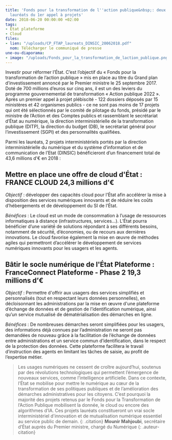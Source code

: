 ```yaml
---
title: 'Fonds pour la transformation de l''action publique&nbsp;: deux projets interministériels
  lauréats du 1er appel à projets'
date: 2018-06-20 00:00:00 +02:00
tags:
- État plateforme
- Cloud
files:
- lien: "/uploads/CP_FTAP_laureats_DINSIC_20062018.pdf"
  nom: Télécharger le communiqué de presse 
une-ou-diaporama:
- image: "/uploads/Fonds_pour_la_transformation_de_laction_publique.png"
---
```


Investir pour réformer l’État. C’est l’objectif du « Fonds pour la transformation de l’action publique » mis en place au titre du Grand plan d’investissement annoncé par le Premier ministre le 25 septembre 2017. Doté de 700 millions d’euros sur cinq ans, il est un des leviers du programme gouvernemental de transformation « Action publique 2022 ».
Après un premier appel à projet plébiscité - 122 dossiers déposés par 15 ministères et 42 organismes publics - ce ne sont pas moins de 17 projets qui ont été sélectionnés par le comité de pilotage du fonds, présidé par le ministre de l’Action et des Comptes publics et rassemblant le secrétariat d’État au numérique, la direction interministérielle de la transformation publique (DITP), la direction du budget (DB), le secrétariat général pour l’investissement (SGPI) et des personnalités qualifiées.

Parmi les lauréats, 2 projets interministériels portés par la direction interministérielle du numérique et du système d’information et de communication de l’Etat (DINSIC) bénéficieront d’un financement total de 43,6 millions d’€ en 2018 :


## Mettre en place une offre de cloud d'État : FRANCE CLOUD 24,3 millions d’€

*Objectif* : développer des capacités cloud pour l’État afin accélérer la mise à disposition des services numériques
innovants et de réduire les coûts d’hébergements et de développement du SI de l’État.

*Bénéfices* : Le cloud est un mode de consommation à l’usage de ressources informatiques à distance
\(infrastructures, services...). L’État pourra bénéficier d’une variété́ de solutions répondant à ses différents besoins,
notamment de sécurité́, d’économies, ou de recours aux dernières innovations. Le cloud favorise également la mise en
œuvre de méthodes agiles qui permettront d’accélérer le développement de services numériques innovants pour les usagers
et les agents.

## Bâtir le socle numérique de l'État Plateforme : FranceConnect Plateforme - Phase 2 19,3 millions d’€

*Objectif* : Permettre d'offrir aux usagers des services simplifiés et personnalisés (tout en respectant leurs données
personnelles), en décloisonnant les administrations par la mise en œuvre d'une plateforme d’échange de données et de
gestion de l’identification numérique, ainsi qu’un service mutualisé de dématérialisation des démarches en ligne.

*Bénéfices* : De nombreuses démarches seront simplifiées pour les usagers, des informations déjà connues par
l’administration ne seront pas demandées de nouveau grâce à la facilitation de l’échange de données entre
administrations et un service commun d’identification, dans le respect de la protection des données. Cette plateforme
facilitera le travail d’instruction des agents en limitant les tâches de saisie, au profit de l’expertise métier.

> Les usages numériques ne cessent de croître aujourd’hui, soutenus par des révolutions technologiques qui permettent
> l’émergence de nouveaux services, comme l’intelligence artificielle. Dans ce contexte, l’État se mobilise pour mettre
> le numérique au cœur de la transformation de ses politiques publiques et de l’amélioration des démarches
> administratives pour les citoyens. C’est pourquoi la majorité des projets retenus par le Fonds pour la Transformation
> de l’Action Publique mobilisent la donnée, le cloud ou encore des algorithmes d’IA. Ces projets lauréats constitueront
> un vrai socle interministériel d'innovation et de mutualisation numérique essentiel au service public de demain.
{: .citation}
> **Mounir Mahjoubi**, secrétaire d’État auprès du Premier ministre, chargé du Numérique
{: .auteur-citation}
